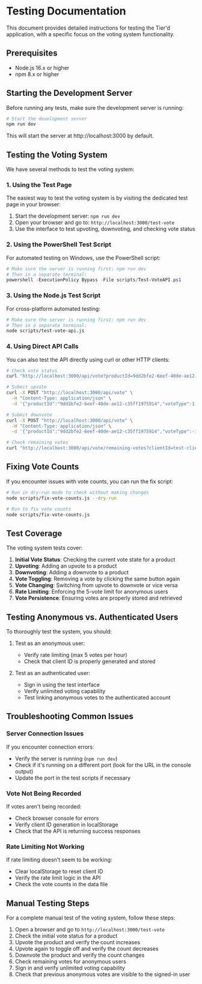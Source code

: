 # Testing Documentation

This document provides detailed instructions for testing the Tier'd application, with a specific focus on the voting system functionality.

## Prerequisites

- Node.js 16.x or higher
- npm 8.x or higher

## Starting the Development Server

Before running any tests, make sure the development server is running:

```bash
# Start the development server
npm run dev
```

This will start the server at http://localhost:3000 by default.

## Testing the Voting System

We have several methods to test the voting system:

### 1. Using the Test Page

The easiest way to test the voting system is by visiting the dedicated test page in your browser:

1. Start the development server: `npm run dev`
2. Open your browser and go to: `http://localhost:3000/test-vote`
3. Use the interface to test upvoting, downvoting, and checking vote status

### 2. Using the PowerShell Test Script

For automated testing on Windows, use the PowerShell script:

```powershell
# Make sure the server is running first: npm run dev
# Then in a separate terminal:
powershell -ExecutionPolicy Bypass -File scripts/Test-VoteAPI.ps1
```

### 3. Using the Node.js Test Script

For cross-platform automated testing:

```bash
# Make sure the server is running first: npm run dev
# Then in a separate terminal:
node scripts/test-vote-api.js
```

### 4. Using Direct API Calls

You can also test the API directly using curl or other HTTP clients:

```bash
# Check vote status
curl "http://localhost:3000/api/vote?productId=9dd2bfe2-6eef-40de-ae12-c35ff1975914&clientId=test-client"

# Submit upvote
curl -X POST "http://localhost:3000/api/vote" \
  -H "Content-Type: application/json" \
  -d '{"productId":"9dd2bfe2-6eef-40de-ae12-c35ff1975914","voteType":1,"clientId":"test-client"}'

# Submit downvote
curl -X POST "http://localhost:3000/api/vote" \
  -H "Content-Type: application/json" \
  -d '{"productId":"9dd2bfe2-6eef-40de-ae12-c35ff1975914","voteType":-1,"clientId":"test-client"}'

# Check remaining votes
curl "http://localhost:3000/api/vote/remaining-votes?clientId=test-client"
```

## Fixing Vote Counts

If you encounter issues with vote counts, you can run the fix script:

```bash
# Run in dry-run mode to check without making changes
node scripts/fix-vote-counts.js --dry-run

# Run to fix vote counts
node scripts/fix-vote-counts.js
```

## Test Coverage

The voting system tests cover:

1. **Initial Vote Status**: Checking the current vote state for a product
2. **Upvoting**: Adding an upvote to a product
3. **Downvoting**: Adding a downvote to a product
4. **Vote Toggling**: Removing a vote by clicking the same button again
5. **Vote Changing**: Switching from upvote to downvote or vice versa
6. **Rate Limiting**: Enforcing the 5-vote limit for anonymous users
7. **Vote Persistence**: Ensuring votes are properly stored and retrieved

## Testing Anonymous vs. Authenticated Users

To thoroughly test the system, you should:

1. Test as an anonymous user:
   - Verify rate limiting (max 5 votes per hour)
   - Check that client ID is properly generated and stored

2. Test as an authenticated user:
   - Sign in using the test interface
   - Verify unlimited voting capability
   - Test linking anonymous votes to the authenticated account

## Troubleshooting Common Issues

### Server Connection Issues

If you encounter connection errors:
- Verify the server is running (`npm run dev`)
- Check if it's running on a different port (look for the URL in the console output)
- Update the port in the test scripts if necessary

### Vote Not Being Recorded

If votes aren't being recorded:
- Check browser console for errors
- Verify client ID generation in localStorage
- Check that the API is returning success responses

### Rate Limiting Not Working

If rate limiting doesn't seem to be working:
- Clear localStorage to reset client ID
- Verify the rate limit logic in the API
- Check the vote counts in the data file

## Manual Testing Steps

For a complete manual test of the voting system, follow these steps:

1. Open a browser and go to `http://localhost:3000/test-vote`
2. Check the initial vote status for a product
3. Upvote the product and verify the count increases
4. Upvote again to toggle off and verify the count decreases
5. Downvote the product and verify the count changes
6. Check remaining votes for anonymous users
7. Sign in and verify unlimited voting capability
8. Check that previous anonymous votes are visible to the signed-in user 